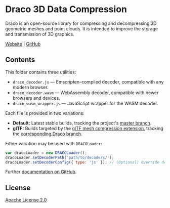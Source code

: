 # Draco 3D Data Compression

Draco is an open-source library for compressing and decompressing 3D geometric meshes and point clouds. It is intended to improve the storage and transmission of 3D graphics.

[Website](https://google.github.io/draco/) | [GitHub](https://github.com/google/draco)

## Contents

This folder contains three utilities:

- `draco_decoder.js` — Emscripten-compiled decoder, compatible with any modern browser.
- `draco_decoder.wasm` — WebAssembly decoder, compatible with newer browsers and devices.
- `draco_wasm_wrapper.js` — JavaScript wrapper for the WASM decoder.

Each file is provided in two variations:

- **Default:** Latest stable builds, tracking the project's [master branch](https://github.com/google/draco).
- **glTF:** Builds targeted by the [glTF mesh compression extension](https://github.com/KhronosGroup/glTF/tree/master/extensions/2.0/Khronos/KHR_draco_mesh_compression), tracking the [corresponding Draco branch](https://github.com/google/draco/tree/gltf_2.0_draco_extension).

Either variation may be used with `DRACOLoader`:

```js
var dracoLoader = new DRACOLoader();
dracoLoader.setDecoderPath('path/to/decoders/');
dracoLoader.setDecoderConfig({ type: 'js' }); // (Optional) Override detection of WASM support.
```

Further [documentation on GitHub](https://github.com/google/draco/tree/master/javascript/example#static-loading-javascript-decoder).

## License

[Apache License 2.0](https://github.com/google/draco/blob/master/LICENSE)
